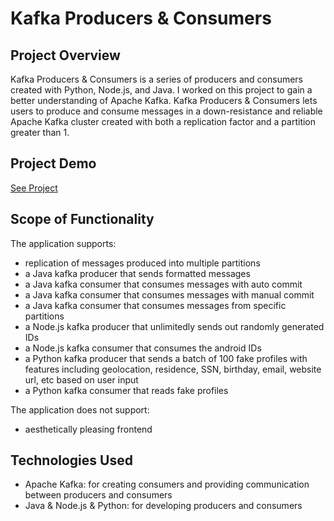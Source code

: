 # Kafka Producers & Consumers

## Project Overview

Kafka Producers & Consumers is a series of producers and consumers created with Python, Node.js, and Java. I worked on this project to gain a better understanding of Apache Kafka. Kafka Producers & Consumers lets users to produce and consume messages in a down-resistance and reliable Apache Kafka cluster created with both a replication factor and a partition greater than 1.

## Project Demo

[See Project](https://t-shirt-mall.herokuapp.com/)


## Scope of Functionality

The application supports:
 - replication of messages produced into multiple partitions
 - a Java kafka producer that sends formatted messages
 - a Java kafka consumer that consumes messages with auto commit
 - a Java kafka consumer that consumes messages with manual commit
 - a Java kafka consumer that consumes messages from specific partitions
 - a Node.js kafka producer that unlimitedly sends out randomly generated IDs
 - a Node.js kafka consumer that consumes the android IDs
 - a Python kafka producer that sends a batch of 100 fake profiles with features including geolocation, residence, SSN, birthday, email, website url, etc based on user input
 - a Python kafka consumer that reads fake profiles

The application does not support:
 - aesthetically pleasing frontend

## Technologies Used
 
 - Apache Kafka: for creating consumers and providing communication between producers and consumers
 - Java & Node.js & Python: for developing producers and consumers
